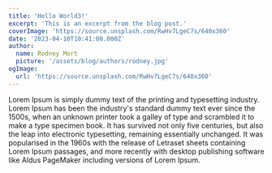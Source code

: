 ```yaml
---
title: 'Hello World3!'
excerpt: 'This is an excerpt from the blog post.'
coverImage: 'https://source.unsplash.com/RwHv7LgeC7s/640x360'
date: '2023-04-10T10:41:00.000Z'
author:
  name: Rodney Mort
  picture: '/assets/blog/authors/rodney.jpg'
ogImage:
  url: 'https://source.unsplash.com/RwHv7LgeC7s/640x360'
---
```


Lorem Ipsum is simply dummy text of the printing and typesetting industry. Lorem Ipsum has been the industry's standard dummy text ever since the 1500s, when an unknown printer took a galley of type and scrambled it to make a type specimen book. It has survived not only five centuries, but also the leap into electronic typesetting, remaining essentially unchanged. It was popularised in the 1960s with the release of Letraset sheets containing Lorem Ipsum passages, and more recently with desktop publishing software like Aldus PageMaker including versions of Lorem Ipsum.